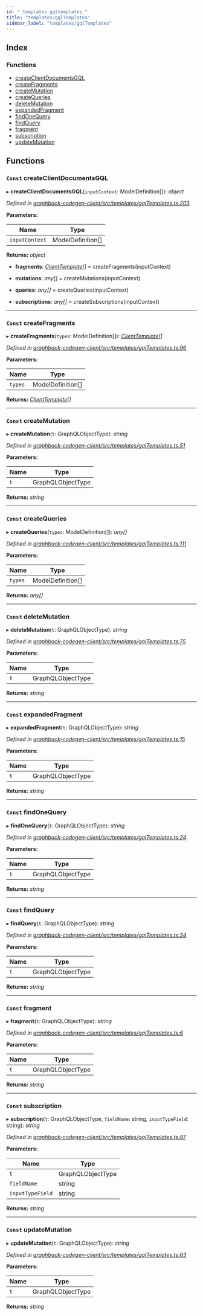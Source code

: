 ```yaml
---
id: "_templates_gqltemplates_"
title: "templates/gqlTemplates"
sidebar_label: "templates/gqlTemplates"
---
```


## Index

### Functions

* [createClientDocumentsGQL](_templates_gqltemplates_.md#const-createclientdocumentsgql)
* [createFragments](_templates_gqltemplates_.md#const-createfragments)
* [createMutation](_templates_gqltemplates_.md#const-createmutation)
* [createQueries](_templates_gqltemplates_.md#const-createqueries)
* [deleteMutation](_templates_gqltemplates_.md#const-deletemutation)
* [expandedFragment](_templates_gqltemplates_.md#const-expandedfragment)
* [findOneQuery](_templates_gqltemplates_.md#const-findonequery)
* [findQuery](_templates_gqltemplates_.md#const-findquery)
* [fragment](_templates_gqltemplates_.md#const-fragment)
* [subscription](_templates_gqltemplates_.md#const-subscription)
* [updateMutation](_templates_gqltemplates_.md#const-updatemutation)

## Functions

### `Const` createClientDocumentsGQL

▸ **createClientDocumentsGQL**(`inputContext`: ModelDefinition[]): *object*

*Defined in [graphback-codegen-client/src/templates/gqlTemplates.ts:203](https://github.com/aerogear/graphback/blob/b39280e7/packages/graphback-codegen-client/src/templates/gqlTemplates.ts#L203)*

**Parameters:**

Name | Type |
------ | ------ |
`inputContext` | ModelDefinition[] |

**Returns:** *object*

* **fragments**: *[ClientTemplate](../interfaces/_templates_clienttemplates_.clienttemplate.md)[]* = createFragments(inputContext)

* **mutations**: *any[]* = createMutations(inputContext)

* **queries**: *any[]* = createQueries(inputContext)

* **subscriptions**: *any[]* = createSubscriptions(inputContext)

___

### `Const` createFragments

▸ **createFragments**(`types`: ModelDefinition[]): *[ClientTemplate](../interfaces/_templates_clienttemplates_.clienttemplate.md)[]*

*Defined in [graphback-codegen-client/src/templates/gqlTemplates.ts:96](https://github.com/aerogear/graphback/blob/b39280e7/packages/graphback-codegen-client/src/templates/gqlTemplates.ts#L96)*

**Parameters:**

Name | Type |
------ | ------ |
`types` | ModelDefinition[] |

**Returns:** *[ClientTemplate](../interfaces/_templates_clienttemplates_.clienttemplate.md)[]*

___

### `Const` createMutation

▸ **createMutation**(`t`: GraphQLObjectType): *string*

*Defined in [graphback-codegen-client/src/templates/gqlTemplates.ts:51](https://github.com/aerogear/graphback/blob/b39280e7/packages/graphback-codegen-client/src/templates/gqlTemplates.ts#L51)*

**Parameters:**

Name | Type |
------ | ------ |
`t` | GraphQLObjectType |

**Returns:** *string*

___

### `Const` createQueries

▸ **createQueries**(`types`: ModelDefinition[]): *any[]*

*Defined in [graphback-codegen-client/src/templates/gqlTemplates.ts:111](https://github.com/aerogear/graphback/blob/b39280e7/packages/graphback-codegen-client/src/templates/gqlTemplates.ts#L111)*

**Parameters:**

Name | Type |
------ | ------ |
`types` | ModelDefinition[] |

**Returns:** *any[]*

___

### `Const` deleteMutation

▸ **deleteMutation**(`t`: GraphQLObjectType): *string*

*Defined in [graphback-codegen-client/src/templates/gqlTemplates.ts:75](https://github.com/aerogear/graphback/blob/b39280e7/packages/graphback-codegen-client/src/templates/gqlTemplates.ts#L75)*

**Parameters:**

Name | Type |
------ | ------ |
`t` | GraphQLObjectType |

**Returns:** *string*

___

### `Const` expandedFragment

▸ **expandedFragment**(`t`: GraphQLObjectType): *string*

*Defined in [graphback-codegen-client/src/templates/gqlTemplates.ts:15](https://github.com/aerogear/graphback/blob/b39280e7/packages/graphback-codegen-client/src/templates/gqlTemplates.ts#L15)*

**Parameters:**

Name | Type |
------ | ------ |
`t` | GraphQLObjectType |

**Returns:** *string*

___

### `Const` findOneQuery

▸ **findOneQuery**(`t`: GraphQLObjectType): *string*

*Defined in [graphback-codegen-client/src/templates/gqlTemplates.ts:24](https://github.com/aerogear/graphback/blob/b39280e7/packages/graphback-codegen-client/src/templates/gqlTemplates.ts#L24)*

**Parameters:**

Name | Type |
------ | ------ |
`t` | GraphQLObjectType |

**Returns:** *string*

___

### `Const` findQuery

▸ **findQuery**(`t`: GraphQLObjectType): *string*

*Defined in [graphback-codegen-client/src/templates/gqlTemplates.ts:34](https://github.com/aerogear/graphback/blob/b39280e7/packages/graphback-codegen-client/src/templates/gqlTemplates.ts#L34)*

**Parameters:**

Name | Type |
------ | ------ |
`t` | GraphQLObjectType |

**Returns:** *string*

___

### `Const` fragment

▸ **fragment**(`t`: GraphQLObjectType): *string*

*Defined in [graphback-codegen-client/src/templates/gqlTemplates.ts:6](https://github.com/aerogear/graphback/blob/b39280e7/packages/graphback-codegen-client/src/templates/gqlTemplates.ts#L6)*

**Parameters:**

Name | Type |
------ | ------ |
`t` | GraphQLObjectType |

**Returns:** *string*

___

### `Const` subscription

▸ **subscription**(`t`: GraphQLObjectType, `fieldName`: string, `inputTypeField`: string): *string*

*Defined in [graphback-codegen-client/src/templates/gqlTemplates.ts:87](https://github.com/aerogear/graphback/blob/b39280e7/packages/graphback-codegen-client/src/templates/gqlTemplates.ts#L87)*

**Parameters:**

Name | Type |
------ | ------ |
`t` | GraphQLObjectType |
`fieldName` | string |
`inputTypeField` | string |

**Returns:** *string*

___

### `Const` updateMutation

▸ **updateMutation**(`t`: GraphQLObjectType): *string*

*Defined in [graphback-codegen-client/src/templates/gqlTemplates.ts:63](https://github.com/aerogear/graphback/blob/b39280e7/packages/graphback-codegen-client/src/templates/gqlTemplates.ts#L63)*

**Parameters:**

Name | Type |
------ | ------ |
`t` | GraphQLObjectType |

**Returns:** *string*
